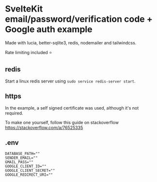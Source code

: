 # SvelteKit email/password/verification code + Google auth example
Made with lucia, better-sqlite3, redis, nodemailer and tailwindcss.

Rate limiting included ⭐

## redis
Start a linux redis server using `sudo service redis-server start`.

## https
In the example, a self signed certificate was used, although it's not required.

To make one yourself, follow this guide on stackoverflow https://stackoverflow.com/a/76525335

## .env
```env
DATABASE_PATH=""
SENDER_EMAIL=""
GMAIL_PASS=""
GOOGLE_CLIENT_ID=""
GOOGLE_CLIENT_SECRET=""
GOOGLE_REDIRECT_URI=""
```

